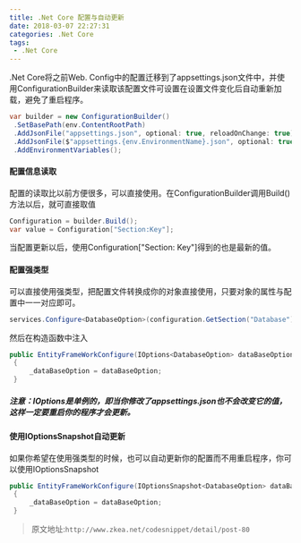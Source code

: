 ```yaml
---
title: .Net Core 配置与自动更新
date: 2018-03-07 22:27:31
categories: .Net Core
tags: 
 - .Net Core
---
```

.Net Core将之前Web. Config中的配置迁移到了appsettings.json文件中，并使用ConfigurationBuilder来读取该配置文件可设置在设置文件变化后自动重新加载，避免了重启程序。
<!--more-->

```cs
var builder = new ConfigurationBuilder()
 .SetBasePath(env.ContentRootPath)
 .AddJsonFile("appsettings.json", optional: true, reloadOnChange: true)
 .AddJsonFile($"appsettings.{env.EnvironmentName}.json", optional: true)
 .AddEnvironmentVariables();
```

#### 配置信息读取

配置的读取比以前方便很多，可以直接使用。在ConfigurationBuilder调用Build()方法以后，就可直接取值

```cs
Configuration = builder.Build();
var value = Configuration["Section:Key"];
```

当配置更新以后，使用Configuration["Section: Key"]得到的也是最新的值。

#### 配置强类型

可以直接使用强类型，把配置文件转换成你的对象直接使用，只要对象的属性与配置中一一对应即可。

```cs
services.Configure<DatabaseOption>(configuration.GetSection("Database"));
```

然后在构造函数中注入

```cs
public EntityFrameWorkConfigure(IOptions<DatabaseOption> dataBaseOption)
 {
     _dataBaseOption = dataBaseOption;
 }
```

##### 注意：IOptions<T>是单例的，即当你修改了appsettings.json也不会改变它的值，这样一定要重启你的程序才会更新。

#### 使用IOptionsSnapshot<T>自动更新

如果你希望在使用强类型的时候，也可以自动更新你的配置而不用重启程序，你可以使用IOptionsSnapshot<T>

```cs
public EntityFrameWorkConfigure(IOptionsSnapshot<DatabaseOption> dataBaseOption)
 {
     _dataBaseOption = dataBaseOption;
 }
```

> 原文地址:`http://www.zkea.net/codesnippet/detail/post-80`
